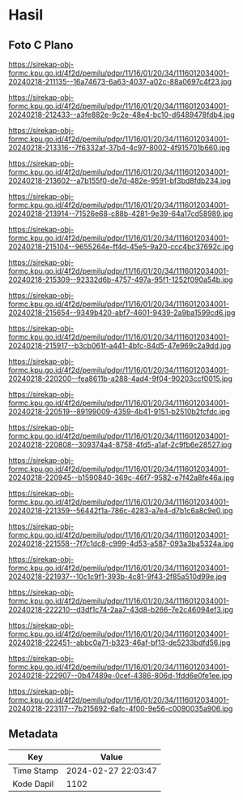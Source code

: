 # Hasil

## Foto C Plano

https://sirekap-obj-formc.kpu.go.id/4f2d/pemilu/pdpr/11/16/01/20/34/1116012034001-20240218-211135--16a74673-6a63-4037-a02c-88a0697c4f23.jpg

https://sirekap-obj-formc.kpu.go.id/4f2d/pemilu/pdpr/11/16/01/20/34/1116012034001-20240218-212433--a3fe882e-9c2e-48e4-bc10-d6489478fdb4.jpg

https://sirekap-obj-formc.kpu.go.id/4f2d/pemilu/pdpr/11/16/01/20/34/1116012034001-20240218-213316--7f6332af-37b4-4c97-8002-4f915701b660.jpg

https://sirekap-obj-formc.kpu.go.id/4f2d/pemilu/pdpr/11/16/01/20/34/1116012034001-20240218-213602--a7b155f0-de7d-482e-9591-bf3bd8fdb234.jpg

https://sirekap-obj-formc.kpu.go.id/4f2d/pemilu/pdpr/11/16/01/20/34/1116012034001-20240218-213914--71526e68-c88b-4281-9e39-64a17cd58989.jpg

https://sirekap-obj-formc.kpu.go.id/4f2d/pemilu/pdpr/11/16/01/20/34/1116012034001-20240218-215104--9655264e-ff4d-45e5-9a20-ccc4bc37692c.jpg

https://sirekap-obj-formc.kpu.go.id/4f2d/pemilu/pdpr/11/16/01/20/34/1116012034001-20240218-215309--92332d6b-4757-497a-95f1-1252f090a54b.jpg

https://sirekap-obj-formc.kpu.go.id/4f2d/pemilu/pdpr/11/16/01/20/34/1116012034001-20240218-215654--9349b420-abf7-4601-9439-2a9ba1599cd6.jpg

https://sirekap-obj-formc.kpu.go.id/4f2d/pemilu/pdpr/11/16/01/20/34/1116012034001-20240218-215917--b3cb061f-a441-4bfc-84d5-47e969c2a9dd.jpg

https://sirekap-obj-formc.kpu.go.id/4f2d/pemilu/pdpr/11/16/01/20/34/1116012034001-20240218-220200--fea8611b-a288-4ad4-9f04-90203ccf0015.jpg

https://sirekap-obj-formc.kpu.go.id/4f2d/pemilu/pdpr/11/16/01/20/34/1116012034001-20240218-220519--89199009-4359-4b41-9151-b2510b2fcfdc.jpg

https://sirekap-obj-formc.kpu.go.id/4f2d/pemilu/pdpr/11/16/01/20/34/1116012034001-20240218-220808--309374a4-8758-4fd5-a1af-2c9fb6e28527.jpg

https://sirekap-obj-formc.kpu.go.id/4f2d/pemilu/pdpr/11/16/01/20/34/1116012034001-20240218-220945--b1590840-369c-46f7-9582-e7f42a8fe46a.jpg

https://sirekap-obj-formc.kpu.go.id/4f2d/pemilu/pdpr/11/16/01/20/34/1116012034001-20240218-221359--56442f1a-786c-4283-a7e4-d7b1c6a8c9e0.jpg

https://sirekap-obj-formc.kpu.go.id/4f2d/pemilu/pdpr/11/16/01/20/34/1116012034001-20240218-221558--7f7c1dc8-c999-4d53-a587-093a3ba5324a.jpg

https://sirekap-obj-formc.kpu.go.id/4f2d/pemilu/pdpr/11/16/01/20/34/1116012034001-20240218-221937--10c1c9f1-393b-4c81-9f43-2f85a510d99e.jpg

https://sirekap-obj-formc.kpu.go.id/4f2d/pemilu/pdpr/11/16/01/20/34/1116012034001-20240218-222210--d3df1c74-2aa7-43d8-b266-7e2c46094ef3.jpg

https://sirekap-obj-formc.kpu.go.id/4f2d/pemilu/pdpr/11/16/01/20/34/1116012034001-20240218-222451--abbc0a71-b323-46af-bf13-de5233bdfd56.jpg

https://sirekap-obj-formc.kpu.go.id/4f2d/pemilu/pdpr/11/16/01/20/34/1116012034001-20240218-222907--0b47489e-0cef-4386-806d-1fdd6e0fe1ee.jpg

https://sirekap-obj-formc.kpu.go.id/4f2d/pemilu/pdpr/11/16/01/20/34/1116012034001-20240218-223117--7b215692-6afc-4f00-9e56-c0090035a906.jpg


## Metadata

| Key        | Value               |
| ---------- | ------------------- |
| Time Stamp | 2024-02-27 22:03:47 |
| Kode Dapil | 1102                |




